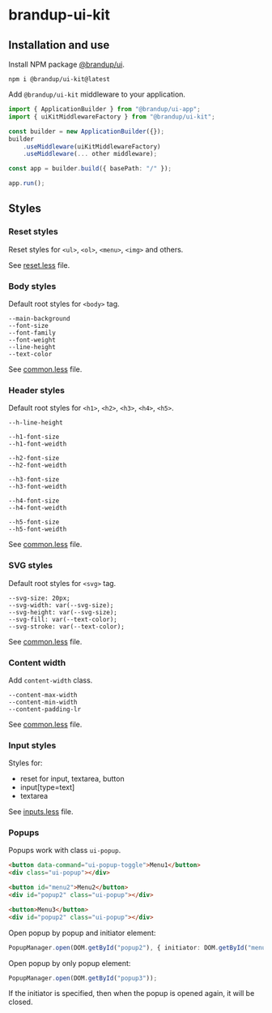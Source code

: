 # brandup-ui-kit

## Installation and use

Install NPM package [@brandup/ui](https://www.npmjs.com/package/@brandup/ui-kit).

```
npm i @brandup/ui-kit@latest
```

Add `@brandup/ui-kit` middleware to your application.

```TypeScript
import { ApplicationBuilder } from "@brandup/ui-app";
import { uiKitMiddlewareFactory } from "@brandup/ui-kit";

const builder = new ApplicationBuilder({});
builder
	.useMiddleware(uiKitMiddlewareFactory)
	.useMiddleware(... other middleware);

const app = builder.build({ basePath: "/" });

app.run();
```

## Styles

### Reset styles

Reset styles for `<ul>`, `<ol>`, `<menu>`, `<img>` and others.

See [reset.less](source/reset.less) file.

### Body styles

Default root styles for `<body>` tag.

```
--main-background
--font-size
--font-family
--font-weight
--line-height
--text-color
```

See [common.less](source/common.less) file.

### Header styles

Default root styles for `<h1>`, `<h2>`, `<h3>`, `<h4>`, `<h5>`.

```
--h-line-height

--h1-font-size
--h1-font-weidth

--h2-font-size
--h2-font-weidth

--h3-font-size
--h3-font-weidth

--h4-font-size
--h4-font-weidth

--h5-font-size
--h5-font-weidth
```

See [common.less](source/common.less) file.

### SVG styles

Default root styles for `<svg>` tag.

```
--svg-size: 20px;
--svg-width: var(--svg-size);
--svg-height: var(--svg-size);
--svg-fill: var(--text-color);
--svg-stroke: var(--text-color);
```

See [common.less](source/common.less) file.

### Content width

Add `content-width` class.

```
--content-max-width
--content-min-width
--content-padding-lr
```

See [common.less](source/common.less) file.

### Input styles

Styles for:
- reset for input, textarea, button
- input[type=text]
- textarea

See [inputs.less](source/inputs.less) file.

### Popups

Popups work with class `ui-popup`.

```HTML
<button data-command="ui-popup-toggle">Menu1</button>
<div class="ui-popup"></div>

<button id="menu2">Menu2</button>
<div id="popup2" class="ui-popup"></div>

<button>Menu3</button>
<div id="popup2" class="ui-popup"></div>
```

Open popup by popup and initiator element:

```TypeScript
PopupManager.open(DOM.getById("popup2"), { initiator: DOM.getById("menu2") });
```

Open popup by only popup element:

```TypeScript
PopupManager.open(DOM.getById("popup3"));
```

If the initiator is specified, then when the popup is opened again, it will be closed.